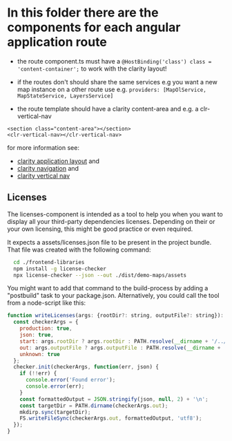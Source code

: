 # In this folder there are the components for each angular application route

- the route component.ts must have a ```@HostBinding('class') class = 'content-container';``` to work with the clarity layout!

- if the routes don't should share the same services e.g you want a new map instance on a other route use e.g.
```providers: [MapOlService, MapStateService, LayersService]```

- the route template should have a clarity content-area and e.g. a clr-vertical-nav
``` 
<section class="content-area"></section>
<clr-vertical-nav></clr-vertical-nav>
```

for more information see:
- [clarity application layout](https://clarity.design/documentation/app-layout) and
- [clarity navigation](https://clarity.design/documentation/navigation) and
- [clarity vertical nav](https://clarity.design/documentation/vertical-nav/)



## Licenses

The licenses-component is intended as a tool to help you when you want to display all your third-party dependencies licenses. Depending on their or your own licensing, this might be good practice or even required.

It expects a assets/licenses.json file to be present in the project bundle.
 That file was created with the following command:
```bash
  cd ./frontend-libraries
  npm install -g license-checker
  npx license-checker --json --out ./dist/demo-maps/assets
```
You might want to add that command to the build-process by adding a "postbuild" task to your package.json.
Alternatively, you could call the tool from a node-script like this:
```js
function writeLicenses(args: {rootDir?: string, outputFile?: string}): void {
  const checkerArgs = {
    production: true,
    json: true,
    start: args.rootDir ? args.rootDir : PATH.resolve(__dirname + '/../..'),
    out: args.outputFile ? args.outputFile : PATH.resolve(__dirname + '/../../dist/demo-maps/assets/licenses.json'),
    unknown: true
  };
  checker.init(checkerArgs, function(err, json) {
    if (!!err) {
      console.error('Found error');
      console.error(err);
    }
    const formattedOutput = JSON.stringify(json, null, 2) + '\n';
    const targetDir = PATH.dirname(checkerArgs.out);
    mkdirp.sync(targetDir);
    FS.writeFileSync(checkerArgs.out, formattedOutput, 'utf8');
  });
}
```
